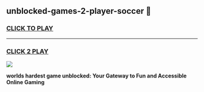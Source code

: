 
## unblocked-games-2-player-soccer 👋
<h3>
<a href="https://premium.freeplayer.one?title=unblocked-games-2-player-soccer&ref=14F">CLICK TO PLAY</a></h3>
<hr>

<h3>
<a href="https://premium.freeplayer.one?title=unblocked-games-2-player-soccer&ref=14F">CLICK 2 PLAY</a>
  
</h3>

<a href="https://premium.freeplayer.one?title=unblocked-games-2-player-soccer&ref=12F/"><img src="https://clearcache.store/games.png"></a>


**worlds hardest game unblocked: Your Gateway to Fun and Accessible Online Gaming**
